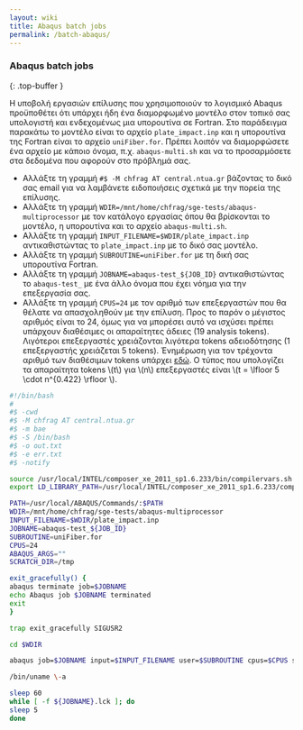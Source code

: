 ```yaml
---
layout: wiki
title: Abaqus batch jobs
permalink: /batch-abaqus/
---
```


### Abaqus batch jobs
{: .top-buffer }

Η υποβολή εργασιών επίλυσης που χρησιμοποιούν το λογισμικό Abaqus προϋποθέτει ότι υπάρχει ήδη ένα διαμορφωμένο μοντέλο στον τοπικό σας υπολογιστή και ενδεχομένως μια υπορουτίνα σε Fortran. Στο παράδειγμα παρακάτω το μοντέλο είναι το αρχείο `plate_impact.inp` και η υπορουτίνα της Fortran είναι το αρχείο `uniFiber.for`. Πρέπει λοιπόν να διαμορφώσετε ένα αρχείο με κάποιο όνομα, π.χ. `abaqus-multi.sh` και να το προσαρμόσετε στα δεδομένα που αφορούν στο πρόβλημά σας.

* Αλλάξτε τη γραμμή `#$ -M chfrag ΑΤ central.ntua.gr` βάζοντας το δικό σας email για να λαμβάνετε ειδοποιήσεις σχετικά με την πορεία της επίλυσης.
* Αλλάξτε τη γραμμή `WDIR=/mnt/home/chfrag/sge-tests/abaqus-multiprocessor` με τον κατάλογο εργασίας όπου θα βρίσκονται το μοντέλο, η υπορουτίνα και το αρχείο `abaqus-multi.sh`.
* Αλλάξτε τη γραμμή `INPUT_FILENAME=$WDIR/plate_impact.inp` αντικαθιστώντας το `plate_impact.inp` με το δικό σας μοντέλο.
* Αλλάξτε τη γραμμή `SUBROUTINE=uniFiber.for` με τη δική σας υπορουτίνα Fortran.
* Αλλάξτε τη γραμμή `JOBNAME=abaqus-test_${JOB_ID}` αντικαθιστώντας το `abaqus-test_` με ένα άλλο όνομα που έχει νόημα για την επεξεργασία σας.
* Αλλάξτε τη γραμμή `CPUS=24` με τον αριθμό των επεξεργαστών που θα θέλατε να απασχοληθούν με την επίλυση. Προς το παρόν ο μέγιστος αριθμός είναι το 24, όμως για να μπορέσει αυτό να ισχύσει πρέπει υπάρχουν διαθέσιμες οι απαραίτητες άδειες (19 analysis tokens). Λιγότεροι επεξεργαστές χρειάζονται λιγότερα tokens αδειοδότησης (1 επεξεργαστής χρειάζεται 5 tokens). Ένημέρωση για τον τρέχοντα αριθμό των διαθέσιμων tokens υπάρχει [εδώ](http://www.central.ntua.gr/stats/licenses/curruse). Ο τύπος που υπολογίζει τα απαραίτητα tokens \\(t\\) για \\(n\\) επεξεργαστές είναι \\(t = \lfloor 5 \cdot n^{0.422} \rfloor \\).

```bash
#!/bin/bash
#
#$ -cwd
#$ -M chfrag ΑΤ central.ntua.gr
#$ -m bae
#$ -S /bin/bash
#$ -o out.txt
#$ -e err.txt
#$ -notify

source /usr/local/INTEL/composer_xe_2011_sp1.6.233/bin/compilervars.sh intel64
export LD_LIBRARY_PATH=/usr/local/INTEL/composer_xe_2011_sp1.6.233/composer_xe_2011_sp1.6.233/compiler/lib/intel64

PATH=/usr/local/ABAQUS/Commands/:$PATH
WDIR=/mnt/home/chfrag/sge-tests/abaqus-multiprocessor
INPUT_FILENAME=$WDIR/plate_impact.inp
JOBNAME=abaqus-test_${JOB_ID}
SUBROUTINE=uniFiber.for
CPUS=24
ABAQUS_ARGS=""
SCRATCH_DIR=/tmp

exit_gracefully() {
abaqus terminate job=$JOBNAME
echo Abaqus job $JOBNAME terminated
exit
}

trap exit_gracefully SIGUSR2

cd $WDIR

abaqus job=$JOBNAME input=$INPUT_FILENAME user=$SUBROUTINE cpus=$CPUS scratch=$SCRATCH_DIR $ABAQUS_ARGS

/bin/uname \-a

sleep 60
while [ -f ${JOBNAME}.lck ]; do
sleep 5
done
```
